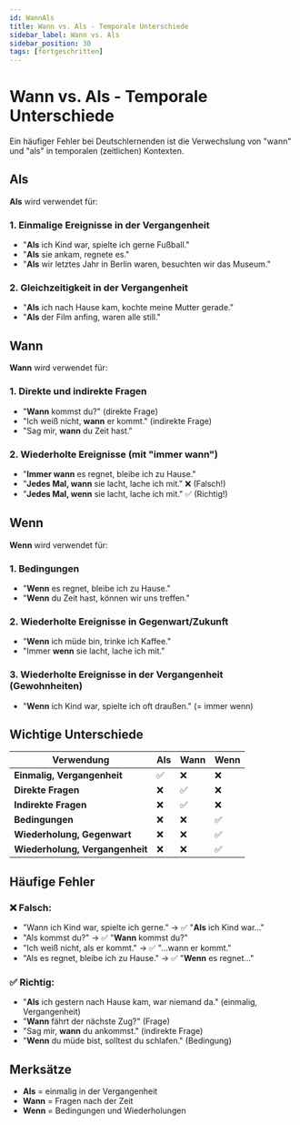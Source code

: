 ```yaml
---
id: WannAls
title: Wann vs. Als - Temporale Unterschiede
sidebar_label: Wann vs. Als
sidebar_position: 30
tags: [fortgeschritten]
---
```


# Wann vs. Als - Temporale Unterschiede

Ein häufiger Fehler bei Deutschlernenden ist die Verwechslung von "wann" und "als" in temporalen (zeitlichen) Kontexten.

## Als

**Als** wird verwendet für:

### 1. Einmalige Ereignisse in der Vergangenheit
- "**Als** ich Kind war, spielte ich gerne Fußball."
- "**Als** sie ankam, regnete es."
- "**Als** wir letztes Jahr in Berlin waren, besuchten wir das Museum."

### 2. Gleichzeitigkeit in der Vergangenheit
- "**Als** ich nach Hause kam, kochte meine Mutter gerade."
- "**Als** der Film anfing, waren alle still."

## Wann

**Wann** wird verwendet für:

### 1. Direkte und indirekte Fragen
- "**Wann** kommst du?" (direkte Frage)
- "Ich weiß nicht, **wann** er kommt." (indirekte Frage)
- "Sag mir, **wann** du Zeit hast."

### 2. Wiederholte Ereignisse (mit "immer wann")
- "**Immer wann** es regnet, bleibe ich zu Hause."
- "**Jedes Mal, wann** sie lacht, lache ich mit." ❌ (Falsch!)
- "**Jedes Mal, wenn** sie lacht, lache ich mit." ✅ (Richtig!)

## Wenn

**Wenn** wird verwendet für:

### 1. Bedingungen
- "**Wenn** es regnet, bleibe ich zu Hause."
- "**Wenn** du Zeit hast, können wir uns treffen."

### 2. Wiederholte Ereignisse in Gegenwart/Zukunft
- "**Wenn** ich müde bin, trinke ich Kaffee."
- "Immer **wenn** sie lacht, lache ich mit."

### 3. Wiederholte Ereignisse in der Vergangenheit (Gewohnheiten)
- "**Wenn** ich Kind war, spielte ich oft draußen." (= immer wenn)

## Wichtige Unterschiede

| Verwendung | Als | Wann | Wenn |
|------------|-----|------|------|
| **Einmalig, Vergangenheit** | ✅ | ❌ | ❌ |
| **Direkte Fragen** | ❌ | ✅ | ❌ |
| **Indirekte Fragen** | ❌ | ✅ | ❌ |
| **Bedingungen** | ❌ | ❌ | ✅ |
| **Wiederholung, Gegenwart** | ❌ | ❌ | ✅ |
| **Wiederholung, Vergangenheit** | ❌ | ❌ | ✅ |

## Häufige Fehler

### ❌ Falsch:
- "Wann ich Kind war, spielte ich gerne." → ✅ "**Als** ich Kind war..."
- "Als kommst du?" → ✅ "**Wann** kommst du?"
- "Ich weiß nicht, als er kommt." → ✅ "...wann er kommt."
- "Als es regnet, bleibe ich zu Hause." → ✅ "**Wenn** es regnet..."

### ✅ Richtig:
- "**Als** ich gestern nach Hause kam, war niemand da." (einmalig, Vergangenheit)
- "**Wann** fährt der nächste Zug?" (Frage)
- "Sag mir, **wann** du ankommst." (indirekte Frage)
- "**Wenn** du müde bist, solltest du schlafen." (Bedingung)

## Merksätze

- **Als** = einmalig in der Vergangenheit
- **Wann** = Fragen nach der Zeit
- **Wenn** = Bedingungen und Wiederholungen